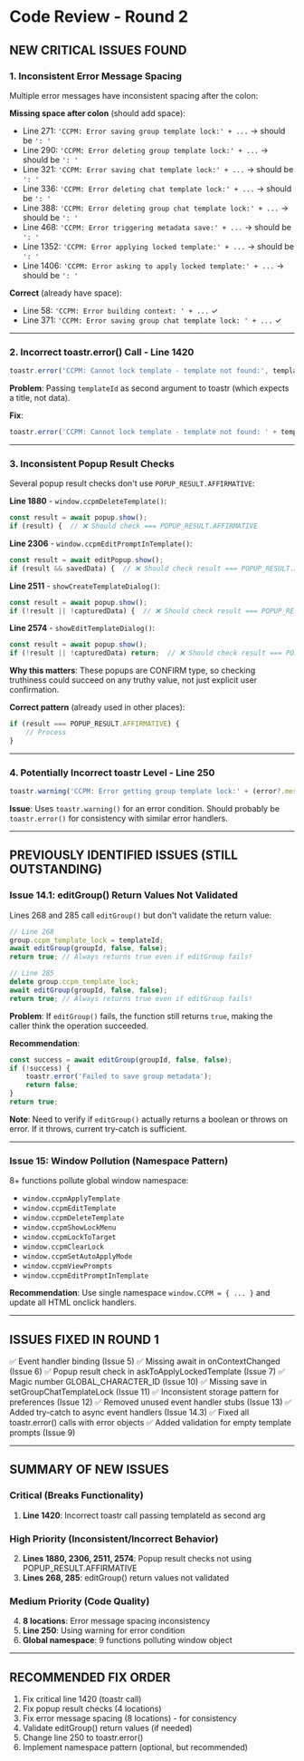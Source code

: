 # Code Review - Round 2

## NEW CRITICAL ISSUES FOUND

### **1. Inconsistent Error Message Spacing**
Multiple error messages have inconsistent spacing after the colon:

**Missing space after colon** (should add space):
- Line 271: `'CCPM: Error saving group template lock:' + ...` → should be `': '`
- Line 290: `'CCPM: Error deleting group template lock:' + ...` → should be `': '`
- Line 321: `'CCPM: Error saving chat template lock:' + ...` → should be `': '`
- Line 336: `'CCPM: Error deleting chat template lock:' + ...` → should be `': '`
- Line 388: `'CCPM: Error deleting group chat template lock:' + ...` → should be `': '`
- Line 468: `'CCPM: Error triggering metadata save:' + ...` → should be `': '`
- Line 1352: `'CCPM: Error applying locked template:' + ...` → should be `': '`
- Line 1406: `'CCPM: Error asking to apply locked template:' + ...` → should be `': '`

**Correct** (already have space):
- Line 58: `'CCPM: Error building context: ' + ...` ✓
- Line 371: `'CCPM: Error saving group chat template lock: ' + ...` ✓

---

### **2. Incorrect toastr.error() Call - Line 1420**
```javascript
toastr.error('CCPM: Cannot lock template - template not found:', templateId);
```

**Problem**: Passing `templateId` as second argument to toastr (which expects a title, not data).

**Fix**:
```javascript
toastr.error('CCPM: Cannot lock template - template not found: ' + templateId);
```

---

### **3. Inconsistent Popup Result Checks**

Several popup result checks don't use `POPUP_RESULT.AFFIRMATIVE`:

**Line 1880** - `window.ccpmDeleteTemplate()`:
```javascript
const result = await popup.show();
if (result) {  // ❌ Should check === POPUP_RESULT.AFFIRMATIVE
```

**Line 2306** - `window.ccpmEditPromptInTemplate()`:
```javascript
const result = await editPopup.show();
if (result && savedData) {  // ❌ Should check result === POPUP_RESULT.AFFIRMATIVE
```

**Line 2511** - `showCreateTemplateDialog()`:
```javascript
const result = await popup.show();
if (!result || !capturedData) {  // ❌ Should check result === POPUP_RESULT.AFFIRMATIVE
```

**Line 2574** - `showEditTemplateDialog()`:
```javascript
const result = await popup.show();
if (!result || !capturedData) return;  // ❌ Should check result === POPUP_RESULT.AFFIRMATIVE
```

**Why this matters**: These popups are CONFIRM type, so checking truthiness could succeed on any truthy value, not just explicit user confirmation.

**Correct pattern** (already used in other places):
```javascript
if (result === POPUP_RESULT.AFFIRMATIVE) {
    // Process
}
```

---

### **4. Potentially Incorrect toastr Level - Line 250**
```javascript
toastr.warning('CCPM: Error getting group template lock:' + (error?.message || error));
```

**Issue**: Uses `toastr.warning()` for an error condition. Should probably be `toastr.error()` for consistency with similar error handlers.

---

## PREVIOUSLY IDENTIFIED ISSUES (STILL OUTSTANDING)

### **Issue 14.1: editGroup() Return Values Not Validated**

Lines 268 and 285 call `editGroup()` but don't validate the return value:

```javascript
// Line 268
group.ccpm_template_lock = templateId;
await editGroup(groupId, false, false);
return true; // Always returns true even if editGroup fails!

// Line 285
delete group.ccpm_template_lock;
await editGroup(groupId, false, false);
return true; // Always returns true even if editGroup fails!
```

**Problem**: If `editGroup()` fails, the function still returns `true`, making the caller think the operation succeeded.

**Recommendation**:
```javascript
const success = await editGroup(groupId, false, false);
if (!success) {
    toastr.error('Failed to save group metadata');
    return false;
}
return true;
```

**Note**: Need to verify if `editGroup()` actually returns a boolean or throws on error. If it throws, current try-catch is sufficient.

---

### **Issue 15: Window Pollution (Namespace Pattern)**

8+ functions pollute global window namespace:
- `window.ccpmApplyTemplate`
- `window.ccpmEditTemplate`
- `window.ccpmDeleteTemplate`
- `window.ccpmShowLockMenu`
- `window.ccpmLockToTarget`
- `window.ccpmClearLock`
- `window.ccpmSetAutoApplyMode`
- `window.ccpmViewPrompts`
- `window.ccpmEditPromptInTemplate`

**Recommendation**: Use single namespace `window.CCPM = { ... }` and update all HTML onclick handlers.

---

## ISSUES FIXED IN ROUND 1

✅ Event handler binding (Issue 5)
✅ Missing await in onContextChanged (Issue 6)
✅ Popup result check in askToApplyLockedTemplate (Issue 7)
✅ Magic number GLOBAL_CHARACTER_ID (Issue 10)
✅ Missing save in setGroupChatTemplateLock (Issue 11)
✅ Inconsistent storage pattern for preferences (Issue 12)
✅ Removed unused event handler stubs (Issue 13)
✅ Added try-catch to async event handlers (Issue 14.3)
✅ Fixed all toastr.error() calls with error objects
✅ Added validation for empty template prompts (Issue 9)

---

## SUMMARY OF NEW ISSUES

### Critical (Breaks Functionality)
1. **Line 1420**: Incorrect toastr call passing templateId as second arg

### High Priority (Inconsistent/Incorrect Behavior)
2. **Lines 1880, 2306, 2511, 2574**: Popup result checks not using POPUP_RESULT.AFFIRMATIVE
3. **Lines 268, 285**: editGroup() return values not validated

### Medium Priority (Code Quality)
4. **8 locations**: Error message spacing inconsistency
5. **Line 250**: Using warning for error condition
6. **Global namespace**: 9 functions polluting window object

---

## RECOMMENDED FIX ORDER

1. Fix critical line 1420 (toastr call)
2. Fix popup result checks (4 locations)
3. Fix error message spacing (8 locations) - for consistency
4. Validate editGroup() return values (if needed)
5. Change line 250 to toastr.error()
6. Implement namespace pattern (optional, but recommended)
